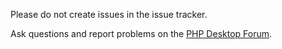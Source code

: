 Please do not create issues in the issue tracker.

Ask questions and report problems on the [PHP Desktop Forum](https://groups.google.com/d/forum/phpdesktop).
